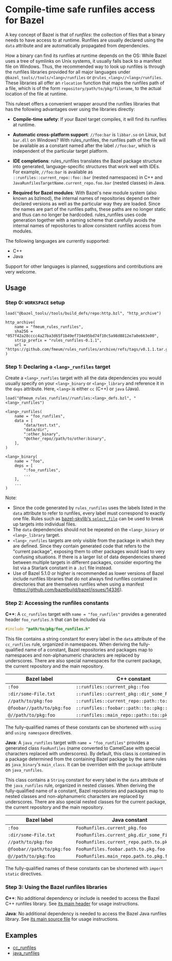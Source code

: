 # Compile-time safe runfiles access for Bazel

A key concept of Bazel is that of *runfiles*: the collection of files that a binary needs to have access to at runtime.
Runfiles are usually declared using the `data` attribute and are automatically propagated from dependencies.

How a binary can find its runfiles at runtime depends on the OS: While Bazel uses a tree of symlinks on Unix systems, it
usually falls back to a manifest file on Windows. Thus, the recommended way to look up runfiles is through the runfiles
libraries provided for all major languages under `@bazel_tools//tools/<lang>/runfiles`
or `@rules_<lang>//<lang>/runfiles`. These libraries all offer an `rlocation` function that maps the runfiles path of a
file, which is of the form `repository/path/to/pkg/filename`, to the actual location of the file at runtime.

This ruleset offers a convenient wrapper around the runfiles libraries that has the following advantages over using the
libraries directly:

* **Compile-time safety**:
  If your Bazel target compiles, it will find its runfiles at runtime.

* **Automatic cross-platform support**:
  `//foo:bar` is `libbar.so` on Linux, but `bar.dll` on Windows? With rules_runfiles, the runfiles path of the file will
  be available as a constant named after the label `//foo:bar`, which is independent of the particular target platform.

* **IDE completions**:
  rules_runfiles translates the Bazel package structure into generated, language-specific structures that work well with
  IDEs. For example, `//foo:bar` is available as `::runfiles::current_repo::foo::bar` (nested namespaces) in C++
  and `JavaRunfilesTargetName.current_repo.foo.bar` (nested classes) in Java.

* **Required for Bazel modules**:
  With Bazel's new module system (also known as bzlmod), the internal names of repositories depend on their declared
  versions as well as the particular way they are loaded. Since the names are part of the runfiles paths, these paths
  are no longer static and thus can no longer be hardcoded. rules_runfiles uses code generation together with a naming
  scheme that carefully avoids the internal names of repositories to allow consistent runfiles access from modules.

The following languages are currently supported:

* C++
* Java

Support for other languages is planned, suggestions and contributions are very welcome.

## Usage

### Step 0: `WORKSPACE` setup

```starlark
load("@bazel_tools//tools/build_defs/repo:http.bzl", "http_archive")

http_archive(
    name = "fmeum_rules_runfiles",
    sha256 = "057f42a28cccc4a27ba3d65f1b49ef734e95bd74f10c5a98d8812e7a0e663e00",
    strip_prefix = "rules_runfiles-0.1.1",
    url = "https://github.com/fmeum/rules_runfiles/archive/refs/tags/v0.1.1.tar.gz",
)
```

### Step 1: Declaring a `<lang>_runfiles` target

Create a `<lang>_runfiles` target with all the data dependencies you would usually specify on your `<lang>_binary`
or `<lang>_library` and reference it in the `deps` attribute. Here, `<lang>` is either `cc` (C++) or `java` (Java).

```starlark
load("@fmeum_rules_runfiles//runfiles:<lang>_defs.bzl", "<lang>_runfiles")

<lang>_runfiles(
    name = "foo_runfiles",
    data = [
        "data/test.txt",
        "data/dir",
        ":other_binary",
        "@other_repo//path/to/other:binary",
    ],     
)

<lang>_binary(
    name = "foo",
    deps = [
        ":foo_runfiles",
        ...
    ],
    ...
)

```

Note:

* Since the code generated by `rules_runfiles` uses the labels listed in the `data` attribute to refer to runfiles,
  every label must correspond to exactly one file. Rules such
  as [bazel-skylib's `select_file`](https://github.com/bazelbuild/bazel-skylib/blob/6e30a77347071ab22ce346b6d20cf8912919f644/rules/select_file.bzl#L39)
  can be used to break up targets into individual files.
* The `data` dependencies should not be repeated on the `<lang>_binary` or `<lang>_library` target.
* `<lang>_runfiles` targets are only visible from the package in which they are defined. Since they contain generated
  code that refers to the "current package", exposing them to other packages would lead to very confusing situations. If
  there is a larger list of data dependencies shared between multiple targets in different packages, consider exporting
  the list via a Starlark constant in a `.bzl` file instead.
* Use of Bazel 5.1.0 or higher is recommended as lower versions of Bazel include runfiles libraries that do not always
  find runfiles contained in directories that are themselves runfiles when using a manifest
  (https://github.com/bazelbuild/bazel/issues/14336).

### Step 2: Accessing the runfiles constants

**C++**: A `cc_runfiles` target with `name = "foo_runfiles"` provides a generated header `foo_runfiles.h` that can be
included via

```c++
#include "path/to/pkg/foo_runfiles.h"
```

This file contains a string constant for every label in the `data` attribute of the `cc_runfiles` rule, organized in
namespaces. When deriving the fully-qualified name of a constant, Bazel repositories and packages map to namespaces and
non-alphanumeric characters are replaced by underscores. There are also special namespaces for the current package, the
current repository and the main repository.

| Bazel label                | C++ constant                                   |
|----------------------------|------------------------------------------------|
| `:foo`                     | `::runfiles::current_pkg::foo`                 |
| `:dir/some-File.txt`       | `::runfiles::current_pkg::dir_some_File_txt`   |
| `//path/to/pkg:foo`        | `::runfiles::current_repo::path::to::pkg::foo` |
| `@foobar//path/to/pkg:foo` | `::runfiles::foobar::path::to::pkg::foo`       |
| `@//path/to/pkg:foo`       | `::runfiles::main_repo::path::to::pkg::foo`    |

The fully-qualified names of these constants can be shortened with `using` and `using namespace` directives.

**Java**: A `java_runfiles` target with `name = "foo_runfiles"` provides a generated class `FooRunfiles` (name converted
to CamelCase with special characters replaced with underscores). By default, this class is contained in a package
determined from the containing Bazel package by the same rules as `java_binary`'s `main_class`. It can be overriden with
the `package` attribute on `java_runfiles`.

This class contains a `String` constant for every label in the `data` attribute of the `java_runfiles` rule, organized
in nested classes. When deriving the fully-qualified name of a constant, Bazel repositories and packages map to nested
classes and non-alphanumeric characters are replaced by underscores. There are also special nested classes for the
current package, the current repository and the main repository.

| Bazel label                | Java constant                                   |
|----------------------------|-------------------------------------------------|
| `:foo`                     | `FooRunfiles.current_pkg.foo`                   |
| `:dir/some-File.txt`       | `FooRunfiles.current_pkg.dir_some_File_txt`     |
| `//path/to/pkg:foo`        | `FooRunfiles.current_repo.path.to.pkg.foo`      |
| `@foobar//path/to/pkg:foo` | `FooRunfiles.foobar.path.to.pkg.foo`            |
| `@//path/to/pkg:foo`       | `FooRunfiles.main_repo.path.to.pkg.foo`         |

The fully-qualified names of these constants can be shortened with `import static` directives.

### Step 3: Using the Bazel runfiles libraries

**C++**:
No additional dependency or include is needed to access the Bazel C++ runfiles library.
See [its main header](https://github.com/bazelbuild/bazel/tree/master/tools/cpp/runfiles/runfiles_src.h) for usage instructions.

**Java**:
No additional dependency is needed to access the Bazel Java runfiles library.
See [its main source file](https://github.com/bazelbuild/bazel/tree/master/tools/java/runfiles/Runfiles.java) for usage instructions.

## Examples

* [cc_runfiles](tests/cc_runfiles)
* [java_runfiles](tests/java_runfiles)
